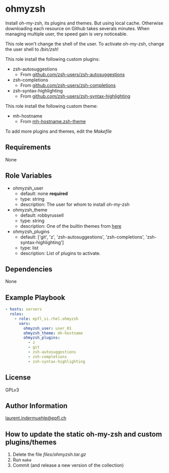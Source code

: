 ohmyzsh
=========

Install oh-my-zsh, its plugins and themes. But using local cache. Otherwise downloading each resource on Github takes severals minutes. When managing multiple user, the speed gain is very noticeable.

This role won't change the shell of the user. To activate oh-my-zsh, change the user shell to */bin/zsh*!

This role install the following custom plugins:

* zsh-autosuggestions
  * From [github.com/zsh-users/zsh-autosuggestions](https://github.com/zsh-users/zsh-autosuggestions)
* zsh-completions
  * From [github.com/zsh-users/zsh-completions](https://github.com/zsh-users/zsh-completions)
* zsh-syntax-highlighting
  * From [github.com/zsh-users/zsh-syntax-highlighting](https://github.com/zsh-users/zsh-syntax-highlighting)

This role install the following custom theme:

* mh-hostname
  * From [mh-hostname.zsh-theme](http://raw.githubusercontent.com/Honiix/oh-my-zsh/master/themes/mh-hostname.zsh-theme)

To add more plugins and themes, edit the *Makefile*


Requirements
------------

None


Role Variables
--------------

* ohmyzsh_user
  * default: none **required**
  * type: string
  * description: The user for whom to install oh-my-zsh
* ohmyzsh_theme
  * default: robbyrussell
  * type: string
  * description: One of the builtin themes from [here](https://github.com/ohmyzsh/ohmyzsh/wiki/Themes)
* ohmyzsh_plugins
  * default: ['git', 'z', 'zsh-autosuggestions', 'zsh-completions', 'zsh-syntax-highlighting']
  * type: list
  * description: List of plugins to activate.

Dependencies
------------

None

Example Playbook
----------------


```yaml
- hosts: servers
  roles:
    - role: epfl_si.rhel.ohmyzsh
      vars:
        ohmyzsh_user: user_01
        ohmyzsh_theme: mh-hostname
        ohmyzsh_plugins:
          - z
          - git
          - zsh-autosuggestions
          - zsh-completions
          - zsh-syntax-highlighting
```

License
-------

GPLv3

Author Information
------------------

laurent.indermuehle@epfl.ch


How to update the static oh-my-zsh and custom plugins/themes
------------------------------------------------------------

1. Delete the file *files/ohmyzsh.tar.gz*
1. Run `make`
1. Commit (and release a new version of the collection)
